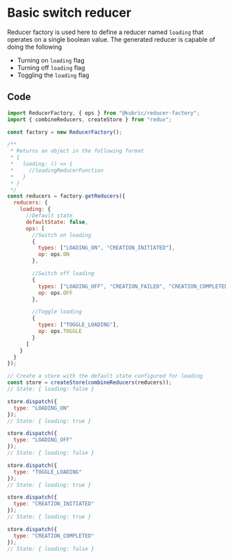 # Basic switch reducer

Reducer factory is used here to define a reducer named `loading` that operates on a single boolean value. The generated reducer is capable of doing the following

- Turning on `loading` flag
- Turning off `loading` flag
- Toggling the `loading` flag

## Code

```JavaScript
import ReducerFactory, { ops } from "@kubric/reducer-factory";
import { combineReducers, createStore } from "redux";

const factory = new ReducerFactory();

/**
 * Returns an object in the following format
 * {
 *   loading: () => {
 *     //loadingReducerFunction
 *   }
 * }
 */
const reducers = factory.getReducers({
  reducers: {
    loading: {
      //Default state
      defaultState: false,
      ops: [
        //Switch on loading
        {
          types: ["LOADING_ON", "CREATION_INITIATED"],
          op: ops.ON
        },

        //Switch off loading
        {
          types: ["LOADING_OFF", "CREATION_FAILED", "CREATION_COMPLETED"],
          op: ops.OFF
        },

        //Toggle loading
        {
          types: ["TOGGLE_LOADING"],
          op: ops.TOGGLE
        }
      ]
    }
  }
});

// Create a store with the default state configured for loading
const store = createStore(combineReducers(reducers));
// State: { loading: false }

store.dispatch({
  type: "LOADING_ON"
});
// State: { loading: true }

store.dispatch({
  type: "LOADING_OFF"
});
// State: { loading: false }

store.dispatch({
  type: "TOGGLE_LOADING"
});
// State: { loading: true }

store.dispatch({
  type: "CREATION_INITIATED"
});
// State: { loading: true }

store.dispatch({
  type: "CREATION_COMPLETED"
});
// State: { loading: false }
```
